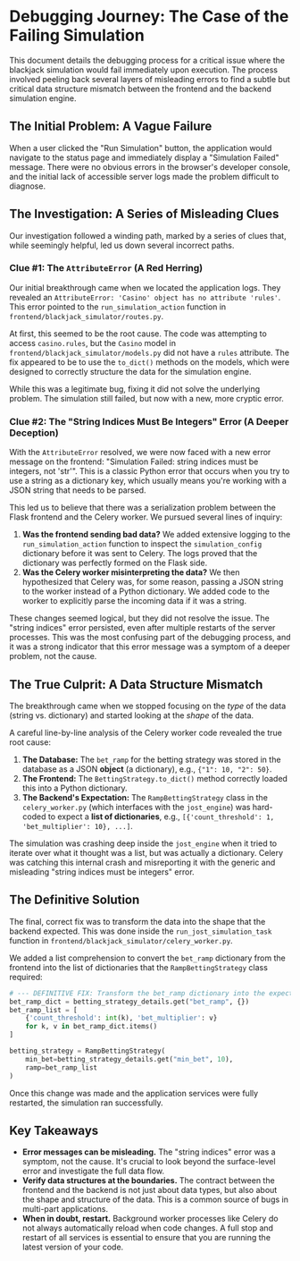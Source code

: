 # Debugging Journey: The Case of the Failing Simulation

This document details the debugging process for a critical issue where the blackjack simulation would fail immediately upon execution. The process involved peeling back several layers of misleading errors to find a subtle but critical data structure mismatch between the frontend and the backend simulation engine.

## The Initial Problem: A Vague Failure

When a user clicked the "Run Simulation" button, the application would navigate to the status page and immediately display a "Simulation Failed" message. There were no obvious errors in the browser's developer console, and the initial lack of accessible server logs made the problem difficult to diagnose.

## The Investigation: A Series of Misleading Clues

Our investigation followed a winding path, marked by a series of clues that, while seemingly helpful, led us down several incorrect paths.

### Clue #1: The `AttributeError` (A Red Herring)

Our initial breakthrough came when we located the application logs. They revealed an `AttributeError: 'Casino' object has no attribute 'rules'`. This error pointed to the `run_simulation_action` function in `frontend/blackjack_simulator/routes.py`.

At first, this seemed to be the root cause. The code was attempting to access `casino.rules`, but the `Casino` model in `frontend/blackjack_simulator/models.py` did not have a `rules` attribute. The fix appeared to be to use the `to_dict()` methods on the models, which were designed to correctly structure the data for the simulation engine.

While this was a legitimate bug, fixing it did not solve the underlying problem. The simulation still failed, but now with a new, more cryptic error.

### Clue #2: The "String Indices Must Be Integers" Error (A Deeper Deception)

With the `AttributeError` resolved, we were now faced with a new error message on the frontend: "Simulation Failed: string indices must be integers, not 'str'". This is a classic Python error that occurs when you try to use a string as a dictionary key, which usually means you're working with a JSON string that needs to be parsed.

This led us to believe that there was a serialization problem between the Flask frontend and the Celery worker. We pursued several lines of inquiry:

1.  **Was the frontend sending bad data?** We added extensive logging to the `run_simulation_action` function to inspect the `simulation_config` dictionary before it was sent to Celery. The logs proved that the dictionary was perfectly formed on the Flask side.
2.  **Was the Celery worker misinterpreting the data?** We then hypothesized that Celery was, for some reason, passing a JSON string to the worker instead of a Python dictionary. We added code to the worker to explicitly parse the incoming data if it was a string.

These changes seemed logical, but they did not resolve the issue. The "string indices" error persisted, even after multiple restarts of the server processes. This was the most confusing part of the debugging process, and it was a strong indicator that this error message was a symptom of a deeper problem, not the cause.

## The True Culprit: A Data Structure Mismatch

The breakthrough came when we stopped focusing on the *type* of the data (string vs. dictionary) and started looking at the *shape* of the data.

A careful line-by-line analysis of the Celery worker code revealed the true root cause:

1.  **The Database:** The `bet_ramp` for the betting strategy was stored in the database as a JSON **object** (a dictionary), e.g., `{"1": 10, "2": 50}`.
2.  **The Frontend:** The `BettingStrategy.to_dict()` method correctly loaded this into a Python dictionary.
3.  **The Backend's Expectation:** The `RampBettingStrategy` class in the `celery_worker.py` (which interfaces with the `jost_engine`) was hard-coded to expect a **list of dictionaries**, e.g., `[{'count_threshold': 1, 'bet_multiplier': 10}, ...]`.

The simulation was crashing deep inside the `jost_engine` when it tried to iterate over what it thought was a list, but was actually a dictionary. Celery was catching this internal crash and misreporting it with the generic and misleading "string indices must be integers" error.

## The Definitive Solution

The final, correct fix was to transform the data into the shape that the backend expected. This was done inside the `run_jost_simulation_task` function in `frontend/blackjack_simulator/celery_worker.py`.

We added a list comprehension to convert the `bet_ramp` dictionary from the frontend into the list of dictionaries that the `RampBettingStrategy` class required:

```python
# --- DEFINITIVE FIX: Transform the bet_ramp dictionary into the expected list format ---
bet_ramp_dict = betting_strategy_details.get("bet_ramp", {})
bet_ramp_list = [
    {'count_threshold': int(k), 'bet_multiplier': v}
    for k, v in bet_ramp_dict.items()
]

betting_strategy = RampBettingStrategy(
    min_bet=betting_strategy_details.get("min_bet", 10),
    ramp=bet_ramp_list
)
```

Once this change was made and the application services were fully restarted, the simulation ran successfully.

## Key Takeaways

*   **Error messages can be misleading.** The "string indices" error was a symptom, not the cause. It's crucial to look beyond the surface-level error and investigate the full data flow.
*   **Verify data structures at the boundaries.** The contract between the frontend and the backend is not just about data types, but also about the shape and structure of the data. This is a common source of bugs in multi-part applications.
*   **When in doubt, restart.** Background worker processes like Celery do not always automatically reload when code changes. A full stop and restart of all services is essential to ensure that you are running the latest version of your code.

